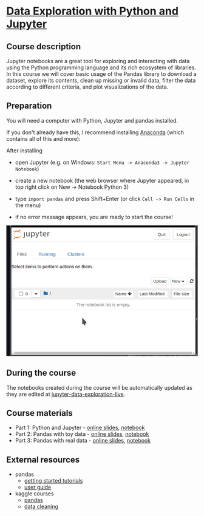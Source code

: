 # [Data Exploration with Python and Jupyter](https://ssciwr.github.io/jupyter-data-exploration)

## Course description

Jupyter notebooks are a great tool for exploring and interacting with data using the Python programming language and its rich ecosystem of libraries.
In this course we will cover basic usage of the Pandas library to download a dataset, explore its contents, clean up missing or invalid data, filter the data according to different criteria, and plot visualizations of the data.

## Preparation

You will need a computer with Python, Jupyter and pandas installed.

If you don't already have this, I recommend installing [Anaconda](https://www.anaconda.com/download/success) (which contains all of this and more):

After installing

- open Jupyter (e.g. on Windows: `Start Menu -> Anaconda3 -> Jupyter Notebook`)

- create a new notebook (the web browser where Jupyter appeared, in top right click on New -> Notebook Python 3)

- type `import pandas` and press Shift+Enter (or click `Cell -> Run Cells` in the menu)

- if no error message appears, you are ready to start the course!

![setup screenshot](setup.apng)

## During the course

The notebooks created during the course will be automatically updated as they are edited at [jupyter-data-exploration-live](https://github.com/ssciwr/jupyter-data-exploration-live).

## Course materials

- Part 1: Python and Jupyter - [online slides](https://ssciwr.github.io/jupyter-data-exploration), [notebook](index.ipynb)
- Part 2: Pandas with toy data - [online slides](https://ssciwr.github.io/jupyter-data-exploration/pandas-toy-data.slides.html), [notebook](pandas-toy-data.ipynb)
- Part 3: Pandas with real data - [online slides](https://ssciwr.github.io/jupyter-data-exploration/pandas-real-data.slides.html), [notebook](pandas-real-data.ipynb)

## External resources

- pandas
  - [getting started tutorials](https://pandas.pydata.org/docs/getting_started/intro_tutorials/index.html)
  - [user guide](https://pandas.pydata.org/docs/user_guide/index.html)
- kaggle courses
  - [pandas](https://www.kaggle.com/learn/pandas)
  - [data cleaning](https://www.kaggle.com/learn/data-cleaning)
